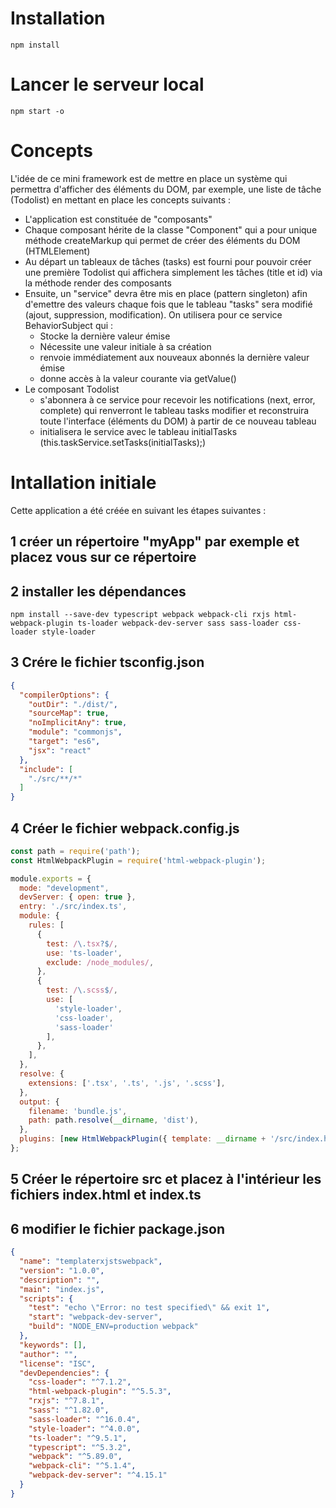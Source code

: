 # Installation
```shell
npm install
```
# Lancer le serveur local
```shell
npm start -o
```
# Concepts 
L'idée de ce mini framework est de mettre en place un système qui permettra d'afficher des éléments du DOM, par exemple, une liste de tâche (Todolist) en mettant en place les concepts suivants :
- L'application est constituée de "composants"
- Chaque composant hérite de la classe "Component" qui a pour unique méthode createMarkup qui permet de créer des éléments du DOM (HTMLElement)
- Au départ un tableaux de tâches (tasks) est fourni pour pouvoir créer une première Todolist qui affichera simplement les tâches (title et id) via la méthode render des composants
- Ensuite, un "service" devra être mis en place (pattern singleton) afin d'emettre des valeurs chaque fois que le tableau "tasks" sera modifié (ajout, suppression, modification).
  On utilisera pour ce service BehaviorSubject qui :
  - Stocke la dernière valeur émise
  - Nécessite une valeur initiale à sa création
  - renvoie immédiatement aux nouveaux abonnés la dernière valeur émise
  - donne accès à la valeur courante via getValue()
- Le composant Todolist 
  - s'abonnera à ce service pour recevoir les notifications (next, error, complete) qui renverront le tableau tasks modifier et reconstruira toute l'interface (éléments du DOM) à partir de ce nouveau tableau
  - initialisera le service avec le tableau initialTasks (this.taskService.setTasks(initialTasks);)
# Intallation initiale
Cette application a été créée en suivant les étapes suivantes :
## 1 créer un répertoire "myApp" par exemple et placez vous sur ce répertoire
## 2 installer les dépendances
```shell
npm install --save-dev typescript webpack webpack-cli rxjs html-webpack-plugin ts-loader webpack-dev-server sass sass-loader css-loader style-loader
```
## 3 Crére le fichier  tsconfig.json
```json
{
  "compilerOptions": {
    "outDir": "./dist/",
    "sourceMap": true,
    "noImplicitAny": true,
    "module": "commonjs",
    "target": "es6",
    "jsx": "react"
  },
  "include": [
    "./src/**/*"
  ]
}
```

## 4 Créer le fichier webpack.config.js
```js
const path = require('path');
const HtmlWebpackPlugin = require('html-webpack-plugin');

module.exports = {
  mode: "development",
  devServer: { open: true },
  entry: './src/index.ts',
  module: {
    rules: [
      {
        test: /\.tsx?$/,
        use: 'ts-loader',
        exclude: /node_modules/,
      },
      {
        test: /\.scss$/,
        use: [
          'style-loader',
          'css-loader',
          'sass-loader'
        ],
      },
    ],
  },
  resolve: {
    extensions: ['.tsx', '.ts', '.js', '.scss'],
  },
  output: {
    filename: 'bundle.js',
    path: path.resolve(__dirname, 'dist'),
  },
  plugins: [new HtmlWebpackPlugin({ template: __dirname + '/src/index.html' })],
};
```
## 5 Créer le répertoire src et placez à l'intérieur les fichiers index.html et index.ts
## 6 modifier le fichier package.json
```json
{
  "name": "templaterxjstswebpack",
  "version": "1.0.0",
  "description": "",
  "main": "index.js",
  "scripts": {
    "test": "echo \"Error: no test specified\" && exit 1",
    "start": "webpack-dev-server",
    "build": "NODE_ENV=production webpack"
  },
  "keywords": [],
  "author": "",
  "license": "ISC",
  "devDependencies": {
    "css-loader": "^7.1.2",
    "html-webpack-plugin": "^5.5.3",
    "rxjs": "^7.8.1",
    "sass": "^1.82.0",
    "sass-loader": "^16.0.4",
    "style-loader": "^4.0.0",
    "ts-loader": "^9.5.1",
    "typescript": "^5.3.2",
    "webpack": "^5.89.0",
    "webpack-cli": "^5.1.4",
    "webpack-dev-server": "^4.15.1"
  }
}

```

